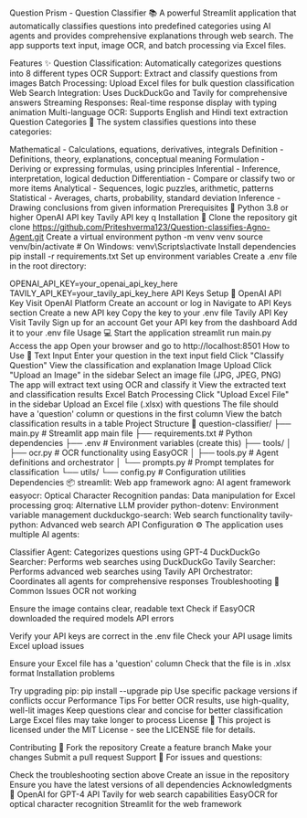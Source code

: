 Question Prism - Question Classifier 📚
A powerful Streamlit application that automatically classifies questions into predefined categories using AI agents and provides comprehensive explanations through web search. The app supports text input, image OCR, and batch processing via Excel files.

Features ✨
Question Classification: Automatically categorizes questions into 8 different types
OCR Support: Extract and classify questions from images
Batch Processing: Upload Excel files for bulk question classification
Web Search Integration: Uses DuckDuckGo and Tavily for comprehensive answers
Streaming Responses: Real-time response display with typing animation
Multi-language OCR: Supports English and Hindi text extraction
Question Categories 📝
The system classifies questions into these categories:

Mathematical - Calculations, equations, derivatives, integrals
Definition - Definitions, theory, explanations, conceptual meaning
Formulation - Deriving or expressing formulas, using principles
Inferential - Inference, interpretation, logical deduction
Differentiation - Compare or classify two or more items
Analytical - Sequences, logic puzzles, arithmetic, patterns
Statistical - Averages, charts, probability, standard deviation
Inference - Drawing conclusions from given information
Prerequisites 🔧
Python 3.8 or higher
OpenAI API key
Tavily API key q
Installation 🚀
Clone the repository
git clone https://github.com/Priteshverma123/Question-classifies-Agno-Agent.git
Create a virtual environment
python -m venv venv
source venv/bin/activate  # On Windows: venv\Scripts\activate
Install dependencies
pip install -r requirements.txt
Set up environment variables
Create a .env file in the root directory:

OPENAI_API_KEY=your_openai_api_key_here
TAVILY_API_KEY=your_tavily_api_key_here
API Keys Setup 🔑
OpenAI API Key
Visit OpenAI Platform
Create an account or log in
Navigate to API Keys section
Create a new API key
Copy the key to your .env file
Tavily API Key
Visit Tavily
Sign up for an account
Get your API key from the dashboard
Add it to your .env file
Usage 💻
Start the application
streamlit run main.py
Access the app Open your browser and go to http://localhost:8501
How to Use 📖
Text Input
Enter your question in the text input field
Click "Classify Question"
View the classification and explanation
Image Upload
Click "Upload an Image" in the sidebar
Select an image file (JPG, JPEG, PNG)
The app will extract text using OCR and classify it
View the extracted text and classification results
Excel Batch Processing
Click "Upload Excel File" in the sidebar
Upload an Excel file (.xlsx) with questions
The file should have a 'question' column or questions in the first column
View the batch classification results in a table
Project Structure 📁
question-classifier/
├── main.py                 # Streamlit app main file
├── requirements.txt        # Python dependencies
├── .env                   # Environment variables (create this)
├── tools/
│   ├── ocr.py            # OCR functionality using EasyOCR
│   ├── tools.py          # Agent definitions and orchestrator
│   └── prompts.py        # Prompt templates for classification
└── utils/
    └── config.py         # Configuration utilities
Dependencies 📦
streamlit: Web app framework
agno: AI agent framework
easyocr: Optical Character Recognition
pandas: Data manipulation for Excel processing
groq: Alternative LLM provider
python-dotenv: Environment variable management
duckduckgo-search: Web search functionality
tavily-python: Advanced web search API
Configuration ⚙️
The application uses multiple AI agents:

Classifier Agent: Categorizes questions using GPT-4
DuckDuckGo Searcher: Performs web searches using DuckDuckGo
Tavily Searcher: Performs advanced web searches using Tavily API
Orchestrator: Coordinates all agents for comprehensive responses
Troubleshooting 🔧
Common Issues
OCR not working

Ensure the image contains clear, readable text
Check if EasyOCR downloaded the required models
API errors

Verify your API keys are correct in the .env file
Check your API usage limits
Excel upload issues

Ensure your Excel file has a 'question' column
Check that the file is in .xlsx format
Installation problems

Try upgrading pip: pip install --upgrade pip
Use specific package versions if conflicts occur
Performance Tips
For better OCR results, use high-quality, well-lit images
Keep questions clear and concise for better classification
Large Excel files may take longer to process
License 📄
This project is licensed under the MIT License - see the LICENSE file for details.

Contributing 🤝
Fork the repository
Create a feature branch
Make your changes
Submit a pull request
Support 💬
For issues and questions:

Check the troubleshooting section above
Create an issue in the repository
Ensure you have the latest versions of all dependencies
Acknowledgments 🙏
OpenAI for GPT-4 API
Tavily for web search capabilities
EasyOCR for optical character recognition
Streamlit for the web framework
